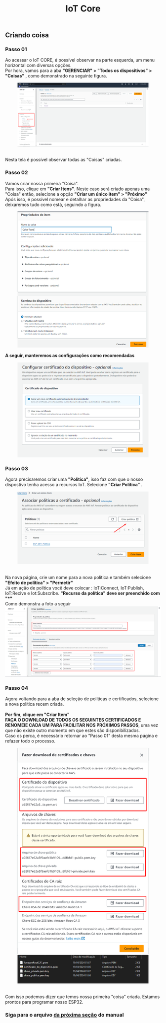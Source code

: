 <!DOCTYPE html>
<html lang="pt-BR">
<head>
<meta charset="UTF-8">
</head>
<body>
<header>
  <h1>IoT Core</h1>
</header>
<main>
  <section>
    <h2>Criando coisa</h2>
    <article>
      <h3>Passo 01</h3>
      <p>
        Ao acessar o IoT CORE, é possível observar na parte esquerda, um menu horizontal com diversas opções.<br>
        Por hora, vamos para a aba <strong>"GERENCIAR" > "Todos os dispositivos" > "Coisas"</strong> , como demonstrado na seguinte figura.
        <figure>
        <img src="https://github.com/Thiago5B/Projeto_IoT-SE/blob/main/img/core_1.png">
      </figure>
        <br> Nesta tela é possível observar todas as "Coisas" criadas.
      </p>
    </article>
    <article>
      <h3>Passo 02</h3>
      <p>
        Vamos criar nossa primeira "Coisa". <br>
        Para isso, clique em <strong>"Criar Itens"</strong>. Neste caso será criado apenas uma "Coisa" então, selecione a opção <strong>"Criar um único item" > "Próximo"</strong> <br>
        Após isso, é possível nomear e detalhar as propriedades da "Coisa", deixaremos tudo como está, seguindo a figura.
        <figure>
        <img src="https://github.com/Thiago5B/Projeto_IoT-SE/blob/main/img/core_2.png">
        </figure>
      </p>
      <p>
        <strong>A seguir, manteremos as configurações como recomendadas</strong>
        <figure>
        <img src="https://github.com/Thiago5B/Projeto_IoT-SE/blob/main/img/core_3.png">
        </figure>
      </p>
      <h3>Passo 03</h3>
      <p>
        Agora precisaremos criar uma <strong>"Política"</strong>, isso faz com que o nosso dispostivo tenha acesso a recursos IoT. Selecione <strong> "Criar Política" </strong>. <br>
        <figure>
        <img src="https://github.com/Thiago5B/Projeto_IoT-SE/blob/main/img/core_4.png">
        </figure>
        <br>Na nova página, crie um nome para a nova política e também selecione <br>
        <strong> "Efeito de política" > "Permetir"</strong><br>
        Já em ação de política você deve colocar : IoT:Connect, IoT:Publish, IoT:Recive e Iot:Subscribe.
        <strong> "Recurso da política" deve ser preenchido com "*" </strong> <br>
        Como demonstra a foto a seguir
        <img src="https://github.com/Thiago5B/Projeto_IoT-SE/blob/main/img/core_6.png">
      </p>
      <h3>Passo 04</h3>
      <p>
        Agora voltando para a aba de seleção de políticas e certificados, selecione a nova política recem criada.</br><br><strong> Por fim, clique em "Criar Item"</strong><br>
        <strong> FAÇA O DOWNLOAD DE TODOS OS SEGUINTES CERTIFICADOS E RENOMEIE CADA UM PARA FACILITAR NOS PRÓXIMOS PASSOS</strong>, uma vez que não existe outro momento em que estes são disponibilizados.<br>
        Caso os perca, é necessário retornar ao "Passo 01" desta mesma página e refazer todo o processo. <br>
      <figure><img src="https://github.com/Thiago5B/Projeto_IoT-SE/blob/main/img/core_7.png">
      <img src="https://github.com/Thiago5B/Projeto_IoT-SE/blob/main/img/core_8.png"></figure><br>
      Com isso podemos dizer que temos nossa primeira "coisa" criada. Estamos prontos para programar nosso ESP32.        
      </p>
    </article>
    <h3>Siga para o arquivo <a href=""><strong> da próxima seção</a></strong> do manual</h3>
  </section>
</main>
</body>
</html>


